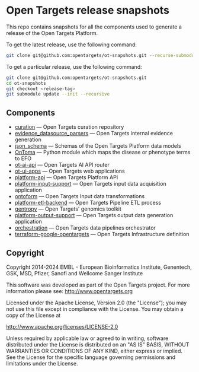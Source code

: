 # Open Targets release snapshots

This repo contains snapshots for all the components used to generate a release of
the Open Targets Platform.

To get the latest release, use the following command:

```bash
git clone git@github.com:opentargets/ot-snapshots.git --recurse-submodules
```

To get a particular release, use the following command:

```bash
git clone git@github.com:opentargets/ot-snapshots.git
cd ot-snapshots
git checkout <release-tag>
git submodule update --init --recursive
```


## Components

- [curation](https://github.com/opentargets/curation) — Open Targets curation repository
- [evidence_datasource_parsers](https://github.com/opentargets/evidence_datasource_parsers) — Open Targets internal evidence generation
- [json_schema](https://github.com/opentargets/json_schema) — Schemas of the Open Targets Platform data models
- [OnToma](https://github.com/opentargets/OnToma) — Python module which maps the disease or phenotype terms to EFO
- [ot-ai-api](https://github.com/opentargets/ot-ai-api) — Open Targets AI API router
- [ot-ui-apps](https://github.com/opentargets/ot-ui-apps) — Open Targets web applications
- [platform-api](https://github.com/opentargets/platform-api) — Open Targets Platform API
- [platform-input-support](https://github.com/opentargets/platform-input-support) — Open Targets input data acquisition application
- [ontoform](https://github.com/opentargets/ontoform) — Open Targets Input data transformations
- [platform-etl-backend](https://github.com/opentargets/platform-etl-backend) — Open Targets Pipeline ETL process
- [gentropy](https://github.com/opentargets/gentropy) — Open Targets' genomics toolkit
- [platform-output-support](https://github.com/opentargets/platform-output-support) — Open Targets output data generation application
- [orchestration](https://github.com/opentargets/orchestration) — Open Targets data pipelines orchestrator
- [terraform-google-opentargets](https://github.com/opentargets/terraform-google-opentargets-platform) — Open Targets Infrastructure definition

## Copyright

Copyright 2014-2024 EMBL - European Bioinformatics Institute, Genentech, GSK, MSD, Pfizer, Sanofi and Wellcome Sanger Institute

This software was developed as part of the Open Targets project. For more information please see: http://www.opentargets.org

Licensed under the Apache License, Version 2.0 (the "License");
you may not use this file except in compliance with the License.
You may obtain a copy of the License at

http://www.apache.org/licenses/LICENSE-2.0

Unless required by applicable law or agreed to in writing, software
distributed under the License is distributed on an "AS IS" BASIS,
WITHOUT WARRANTIES OR CONDITIONS OF ANY KIND, either express or implied.
See the License for the specific language governing permissions and
limitations under the License.
